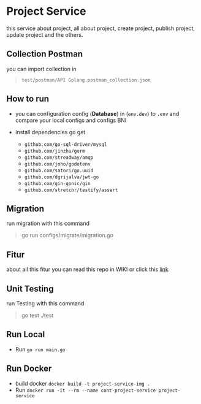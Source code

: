 # Project Service

this service about project, all about project, create project, publish project, update project and the others.

## Collection Postman

you can import collection in
> `test/postman/API Golang.postman_collection.json`

## How to run

- you can configuration config (**Database**) in (`env.dev`) to `.env` and compare your local configs and configs BNI

- install dependencies go get
  - `github.com/go-sql-driver/mysql`
  - `github.com/jinzhu/gorm`
  - `github.com/streadway/amqp`
  - `github.com/joho/godotenv`
  - `github.com/satori/go.uuid`
  - `github.com/dgrijalva/jwt-go`
  - `github.com/gin-gonic/gin`
  - `github.com/stretchr/testify/assert`

## Migration

run migration with this command
> go run configs/migrate/migration.go

## Fitur

about all this fitur you can read this repo in WIKI or click this [link](https://github.com/cakazies/project-service/wiki)

## Unit Testing

run Testing with this command
> go test ./test

## Run Local

- Run `go run main.go`
  
## Run Docker

- build docker `docker build -t project-service-img .`
- Run `docker run -it --rm --name cont-project-service project-service`
